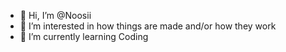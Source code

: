 - 👋 Hi, I’m @Noosii
- 👀 I’m interested in how things are made and/or how they work
- 🌱 I’m currently learning Coding

<!---
Noosii/Noosii is strong hearted and has a curious mind that is always willling to explore ✨ repository because its `README.md` (this file) appears on your GitHub profile.
You can click the Preview link to take a look at your changes.
--->
